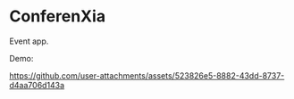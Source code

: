 # ConferenXia

Event app.



Demo:

https://github.com/user-attachments/assets/523826e5-8882-43dd-8737-d4aa706d143a

